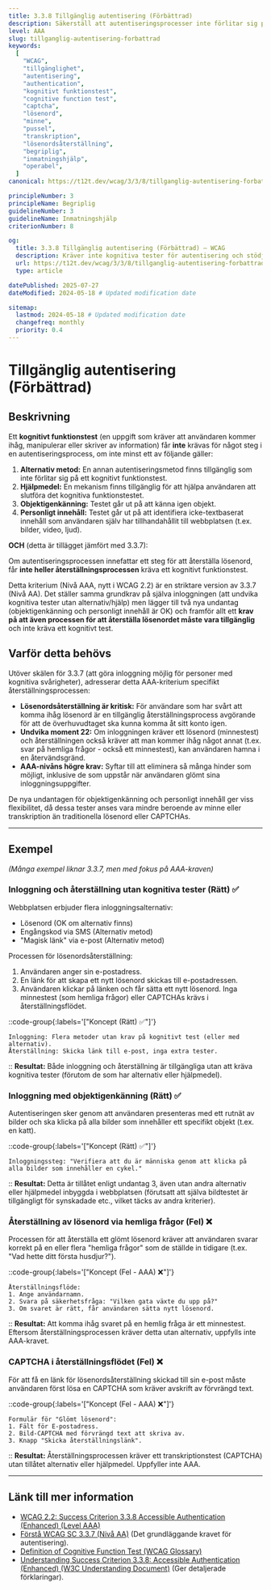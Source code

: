 ```yaml
---
title: 3.3.8 Tillgänglig autentisering (Förbättrad)
description: Säkerställ att autentiseringsprocesser inte förlitar sig på kognitiva funktionstester och att mekanismer för lösenordsåterställning är tillgängliga.
level: AAA
slug: tillganglig-autentisering-forbattrad
keywords:
  [
    "WCAG",
    "tillgänglighet",
    "autentisering",
    "authentication",
    "kognitivt funktionstest",
    "cognitive function test",
    "captcha",
    "lösenord",
    "minne",
    "pussel",
    "transkription",
    "lösenordsåterställning",
    "begriplig",
    "inmatningshjälp",
    "operabel",
  ]
canonical: https://t12t.dev/wcag/3/3/8/tillganglig-autentisering-forbattrad

principleNumber: 3
principleName: Begriplig
guidelineNumber: 3
guidelineName: Inmatningshjälp
criterionNumber: 8

og:
  title: 3.3.8 Tillgänglig autentisering (Förbättrad) – WCAG
  description: Kräver inte kognitiva tester för autentisering och stödjer lösenordsåterställning.
  url: https://t12t.dev/wcag/3/3/8/tillganglig-autentisering-forbattrad
  type: article

datePublished: 2025-07-27
dateModified: 2024-05-18 # Updated modification date

sitemap:
  lastmod: 2024-05-18 # Updated modification date
  changefreq: monthly
  priority: 0.4
---
```


# Tillgänglig autentisering (Förbättrad)

## Beskrivning

Ett **kognitivt funktionstest** (en uppgift som kräver att användaren kommer ihåg, manipulerar eller skriver av information) får **inte** krävas för något steg i en autentiseringsprocess, om inte minst ett av följande gäller:

1.  **Alternativ metod:** En annan autentiseringsmetod finns tillgänglig som inte förlitar sig på ett kognitivt funktionstest.
2.  **Hjälpmedel:** En mekanism finns tillgänglig för att hjälpa användaren att slutföra det kognitiva funktionstestet.
3.  **Objektigenkänning:** Testet går ut på att känna igen objekt.
4.  **Personligt innehåll:** Testet går ut på att identifiera icke-textbaserat innehåll som användaren själv har tillhandahållit till webbplatsen (t.ex. bilder, video, ljud).

**OCH** (detta är tillägget jämfört med 3.3.7):

Om autentiseringsprocessen innefattar ett steg för att återställa lösenord, får **inte heller återställningsprocessen** kräva ett kognitivt funktionstest.

Detta kriterium (Nivå AAA, nytt i WCAG 2.2) är en striktare version av 3.3.7 (Nivå AA). Det ställer samma grundkrav på själva inloggningen (att undvika kognitiva tester utan alternativ/hjälp) men lägger till två nya undantag (objektigenkänning och personligt innehåll är OK) och framför allt ett **krav på att även processen för att återställa lösenordet måste vara tillgänglig** och inte kräva ett kognitivt test.

## Varför detta behövs

Utöver skälen för 3.3.7 (att göra inloggning möjlig för personer med kognitiva svårigheter), adresserar detta AAA-kriterium specifikt återställningsprocessen:

- **Lösenordsåterställning är kritisk:** För användare som har svårt att komma ihåg lösenord är en tillgänglig återställningsprocess avgörande för att de överhuvudtaget ska kunna komma åt sitt konto igen.
- **Undvika moment 22:** Om inloggningen kräver ett lösenord (minnestest) och återställningen också kräver att man kommer ihåg något annat (t.ex. svar på hemliga frågor - också ett minnestest), kan användaren hamna i en återvändsgränd.
- **AAA-nivåns högre krav:** Syftar till att eliminera så många hinder som möjligt, inklusive de som uppstår när användaren glömt sina inloggningsuppgifter.

De nya undantagen för objektigenkänning och personligt innehåll ger viss flexibilitet, då dessa tester anses vara mindre beroende av minne eller transkription än traditionella lösenord eller CAPTCHAs.

---

## Exempel

_(Många exempel liknar 3.3.7, men med fokus på AAA-kraven)_

### Inloggning och återställning utan kognitiva tester (Rätt) ✅

Webbplatsen erbjuder flera inloggningsalternativ:

- Lösenord (OK om alternativ finns)
- Engångskod via SMS (Alternativ metod)
- "Magisk länk" via e-post (Alternativ metod)

Processen för lösenordsåterställning:

1. Användaren anger sin e-postadress.
2. En länk för att skapa ett nytt lösenord skickas till e-postadressen.
3. Användaren klickar på länken och får sätta ett nytt lösenord.
   Inga minnestest (som hemliga frågor) eller CAPTCHAs krävs i återställningsflödet.

::code-group{:labels='["Koncept (Rätt) ✅"]'}

```text [Beskrivning]
Inloggning: Flera metoder utan krav på kognitivt test (eller med alternativ).
Återställning: Skicka länk till e-post, inga extra tester.
```

::
**Resultat:** Både inloggning och återställning är tillgängliga utan att kräva kognitiva tester (förutom de som har alternativ eller hjälpmedel).

### Inloggning med objektigenkänning (Rätt) ✅

Autentiseringen sker genom att användaren presenteras med ett rutnät av bilder och ska klicka på alla bilder som innehåller ett specifikt objekt (t.ex. en katt).

::code-group{:labels='["Koncept (Rätt) ✅"]'}

```text [Beskrivning]
Inloggningssteg: "Verifiera att du är människa genom att klicka på alla bilder som innehåller en cykel."
```

::
**Resultat:** Detta är tillåtet enligt undantag 3, även utan andra alternativ eller hjälpmedel inbyggda i webbplatsen (förutsatt att själva bildtestet är tillgängligt för synskadade etc., vilket täcks av andra kriterier).

### Återställning av lösenord via hemliga frågor (Fel) ❌

Processen för att återställa ett glömt lösenord kräver att användaren svarar korrekt på en eller flera "hemliga frågor" som de ställde in tidigare (t.ex. "Vad hette ditt första husdjur?").

::code-group{:labels='["Koncept (Fel - AAA) ❌"]'}

```text [Beskrivning]
Återställningsflöde:
1. Ange användarnamn.
2. Svara på säkerhetsfråga: "Vilken gata växte du upp på?"
3. Om svaret är rätt, får användaren sätta nytt lösenord.
```

::
**Resultat:** Att komma ihåg svaret på en hemlig fråga är ett minnestest. Eftersom återställningsprocessen kräver detta utan alternativ, uppfylls inte AAA-kravet.

### CAPTCHA i återställningsflödet (Fel) ❌

För att få en länk för lösenordsåterställning skickad till sin e-post måste användaren först lösa en CAPTCHA som kräver avskrift av förvrängd text.

::code-group{:labels='["Koncept (Fel - AAA) ❌"]'}

```text [Beskrivning]
Formulär för "Glömt lösenord":
1. Fält för E-postadress.
2. Bild-CAPTCHA med förvrängd text att skriva av.
3. Knapp "Skicka återställningslänk".
```

::
**Resultat:** Återställningsprocessen kräver ett transkriptionstest (CAPTCHA) utan tillåtet alternativ eller hjälpmedel. Uppfyller inte AAA.

---

## Länk till mer information

- [WCAG 2.2: Success Criterion 3.3.8 Accessible Authentication (Enhanced) (Level AAA)](https://www.w3.org/WAI/WCAG22/Understanding/accessible-authentication-enhanced.html)
- [Förstå WCAG SC 3.3.7 (Nivå AA)](https://www.w3.org/WAI/WCAG22/Understanding/accessible-authentication-minimum.html) (Det grundläggande kravet för autentisering).
- [Definition of Cognitive Function Test (WCAG Glossary)](https://www.w3.org/TR/WCAG22/#dfn-cognitive-function-test)
- [Understanding Success Criterion 3.3.8: Accessible Authentication (Enhanced) (W3C Understanding Document)](https://www.w3.org/WAI/WCAG22/Understanding/accessible-authentication-enhanced.html) (Ger detaljerade förklaringar).
